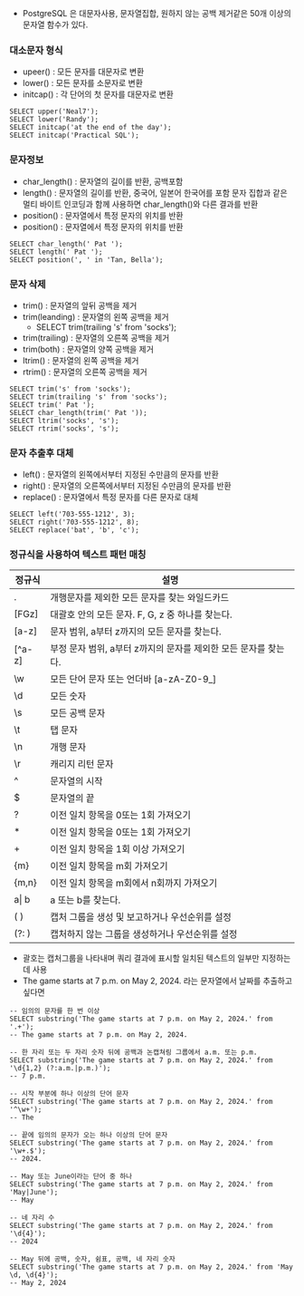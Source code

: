 
* PostgreSQL 은 대문자사용, 문자열집합, 원하지 않는 공백 제거같은 50개 이상의 문자열 함수가 있다.

### 대소문자 형식

* upeer() : 모든 문자를 대문자로 변환
* lower() : 모든 문자를 소문자로 변환
* initcap() : 각 단어의 첫 문자를 대문자로 변환
```
SELECT upper('Neal7');
SELECT lower('Randy');
SELECT initcap('at the end of the day');
SELECT initcap('Practical SQL');
```

### 문자정보

* char_length() : 문자열의 길이를 반환, 공백포함
* length() : 문자열의 길이를 반환, 중국어, 일본어 한국어를 포함 문자 집합과 같은 멀티 바이트 인코딩과 함께 사용하면 char_length()와 다른 결과를 반환
* position() : 문자열에서 특정 문자의 위치를 반환
* position() : 문자열에서 특정 문자의 위치를 반환
```
SELECT char_length(' Pat ');
SELECT length(' Pat ');
SELECT position(', ' in 'Tan, Bella');
```

### 문자 삭제

* trim() : 문자열의 앞뒤 공백을 제거
* trim(leanding) : 문자열의 왼쪽 공백을 제거
   * SELECT trim(trailing 's' from 'socks');
* trim(trailing) : 문자열의 오른쪽 공백을 제거
* trim(both) : 문자열의 양쪽 공백을 제거
* ltrim() : 문자열의 왼쪽 공백을 제거
* rtrim() : 문자열의 오른쪽 공백을 제거
```
SELECT trim('s' from 'socks');
SELECT trim(trailing 's' from 'socks');
SELECT trim(' Pat ');
SELECT char_length(trim(' Pat '));
SELECT ltrim('socks', 's');
SELECT rtrim('socks', 's');
```

### 문자 추출후 대체

* left() : 문자열의 왼쪽에서부터 지정된 수만큼의 문자를 반환
* right() : 문자열의 오른쪽에서부터 지정된 수만큼의 문자를 반환
* replace() : 문자열에서 특정 문자를 다른 문자로 대체
```
SELECT left('703-555-1212', 3);
SELECT right('703-555-1212', 8);
SELECT replace('bat', 'b', 'c');
```

### 정규식을 사용하여 텍스트 패턴 매칭

| 정규식    | 설명                                     |
|--------|----------------------------------------|
| .      | 개행문자를 제외한 모든 문자를 찾는 와일드카드              |
| [FGz]  | 대괄호 안의 모든 문자. F, G, z 중 하나를 찾는다.       |
| [a-z]  | 문자 범위, a부터 z까지의 모든 문자를 찾는다.            |
| [^a-z] | 부정 문자 범위, a부터 z까지의 문자를 제외한 모든 문자를 찾는다. |
| \w     | 모든 단어 문자 또는 언더바 [a-zA-Z0-9_]           |
| \d     | 모든 숫자                                  |
| \s     | 모든 공백 문자                               |
| \t     | 탭 문자                                   |
| \n     | 개행 문자                                  |
| \r     | 캐리지 리턴 문자                              |
| ^      | 문자열의 시작                                |
| $      | 문자열의 끝                                 |
| ?      | 이전 일치 항목을 0또는 1회 가져오기                  |
| *      | 이전 일치 항목을 0또는 1회 가져오기                  |
| +      | 이전 일치 항목을 1회 이상 가져오기                   |
| {m}    | 이전 일치 항목을 m회 가져오기                      |
| {m,n}  | 이전 일치 항목을 m회에서 n회까지 가져오기               |
| a\| b  | a 또는 b를 찾는다.                           |
| ( )    | 캡처 그룹을 생성 및 보고하거나 우선순위를 설정             |
| (?: )  | 캡처하지 않는 그룹을 생성하거나 우선순위를 설정            |
* 괄호는 캡처그룹을 나타내며 쿼리 결과에 표시할 일치된 텍스트의 일부만 지정하는데 사용
* The game starts at 7 p.m. on May 2, 2024. 라는 문자열에서 날짜를 추출하고 싶다면
```
-- 임의의 문자를 한 번 이상
SELECT substring('The game starts at 7 p.m. on May 2, 2024.' from '.+');
-- The game starts at 7 p.m. on May 2, 2024.

-- 한 자리 또는 두 자리 숫자 뒤에 공백과 논캡쳐링 그룹에서 a.m. 또는 p.m.
SELECT substring('The game starts at 7 p.m. on May 2, 2024.' from '\d{1,2} (?:a.m.|p.m.)');
-- 7 p.m.

-- 시작 부분에 하나 이상의 단어 문자
SELECT substring('The game starts at 7 p.m. on May 2, 2024.' from '^\w+');
-- The

-- 끝에 임의의 문자가 오는 하나 이상의 단어 문자
SELECT substring('The game starts at 7 p.m. on May 2, 2024.' from '\w+.$');
-- 2024.

-- May 또는 June이라는 단어 중 하나
SELECT substring('The game starts at 7 p.m. on May 2, 2024.' from 'May|June');
-- May

-- 네 자리 수
SELECT substring('The game starts at 7 p.m. on May 2, 2024.' from '\d{4}');
-- 2024

-- May 뒤에 공백, 숫자, 쉼표, 공백, 네 자리 숫자
SELECT substring('The game starts at 7 p.m. on May 2, 2024.' from 'May \d, \d{4}');
-- May 2, 2024
```
